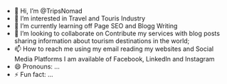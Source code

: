 - 👋 Hi, I’m @TripsNomad
- 👀 I’m interested in Travel and Touris Industry
- 🌱 I’m currently learning off Page SEO and Blogg Writing 
- 💞️ I’m looking to collaborate on Contribute my services with blog posts sharing information about tourism destinations in the world;
- 📫 How to reach me using my email reading my websites and Social Media Platforms I am available of Facebook, LinkedIn and Instagram
- 😄 Pronouns: ...
- ⚡ Fun fact: ...

<!---
TripsNomad/TripsNomad is a ✨ Travel and Tourism ✨ repository because its `README.md` (this file) appears on your GitHub profile.
You can click the Preview link https://tripsnomad.com/

